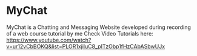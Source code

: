 # MyChat
MyChat is a Chatting and Messaging Website developed during recording of a web course tutorial by me
Check Video Tutorials here:
https://www.youtube.com/watch?v=ur12vCbBOKQ&list=PLOR1xjiluC8_pITzObp1fHzCAbASbwUJx
